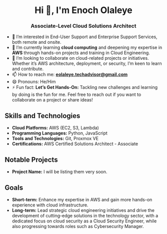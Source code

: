 <h1 align="center">Hi 👋, I'm Enoch Olaleye</h1>
<h3 align="center">Associate-Level Cloud Solutions Architect</h3>

- 👀 I’m interested in End-User Support and Enterprise Support Services, both remote and onsite.
- 🌱 I’m currently learning **cloud computing** and deepening my expertise in **AWS** through hands-on projects and training in Cloud Engineering.
- 💞️ I’m looking to collaborate on cloud-related projects or initiatives. Whether it’s AWS architecture, deployment, or security, I’m keen to learn and contribute.
- 📫 How to reach me: **eolaleye.techadvisor@gmail.com**
- 😄 Pronouns: He/Him
- ⚡ Fun fact: **Let’s Get Hands-On:** Tackling new challenges and learning by doing is the fun for me. Feel free to reach out if you want to collaborate on a project or share ideas!

## Skills and Technologies
- **Cloud Platforms:** AWS (EC2, S3, Lambda)
- **Programming Languages:** Python, JavaScript
- **Tools and Technologies:** Git, Proxmox VE
- **Certifications:** AWS Certified Solutions Architect - Associate

## Notable Projects
- **Project Name:** I will be listing them very soon.

## Goals
- **Short-term:** Enhance my expertise in AWS and gain more hands-on experience with cloud infrastructure.
- **Long-term:** Lead strategic cloud engineering initiatives and drive the development of cutting-edge solutions in the technology sector, with a dedicated focus on cloud security as a Cloud Security Engineer, while also progressing towards roles such as Cybersecurity Manager.

